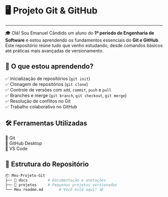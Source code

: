 # 🖥 **Projeto Git & GitHub**  
___
🎓 Olá! Sou Emanuel Cândido um aluno do **1º período de Engenharia de Software** e estou aprendendo os fundamentos essenciais do **Git e GitHub**. Este repositório reúne tudo que venho estudando, desde comandos básicos até práticas mais avançadas de versionamento.  

## 📌 **O que estou aprendendo?**  
✅ Inicialização de repositórios (`git init`)  
✅ Clonagem de repositórios (`git clone`)  
✅ Controle de versões com `add`, `commit`, `push` e `pull`  
✅ Branches e merge (`git branch`, `git checkout`, `git merge`)  
✅ Resolução de conflitos no Git  
✅ Trabalho colaborativo no GitHub  


## 🛠️ **Ferramentas Utilizadas**  
🔹 Git  
🔹 GitHub Desktop  
🔹 VS Code  

## 📂 **Estrutura do Repositório**  
```bash
📦 Meu-Projeto-Git
├── 📁 docs         # Documentação e anotações
├── 📁 projetos     # Pequenos projetos versionados
└── Meu readme.md       # Você está aqui! 😃
